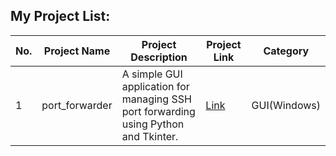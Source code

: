 ## My Project List:

| No. | Project Name   | Project Description               | Project Link        | Category      |
|-----|----------------|-----------------------------------|---------------------|---------------|
| 1   | port_forwarder    | A simple GUI application for managing SSH port forwarding using Python and Tkinter.        | [Link](https://github.com/aliahadmd/port_forwarder)           | GUI(Windows)  |




